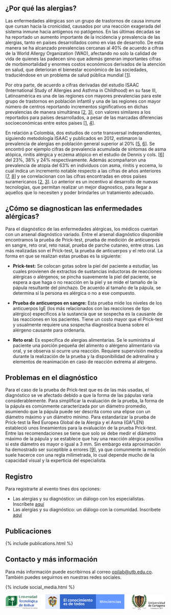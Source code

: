## ¿Por qué las alergias?

Las enfermedades alérgicas son un grupo de trastornos de causa inmune que cursan hacia la cronicidad, causados por una reacción exagerada del sistema inmune hacia antígenos no patógenos. En las últimas décadas se ha reportado un aumento importante  de la  incidencia y prevalencia de las alergias, tanto en países desarrollados como en vías de desarrollo. De esta manera se ha alcanzado prevalencias cercanas al 40% de acuerdo a cifras de la World Allergy Organization (WAO), afectando no solo la calidad de vida de quienes las padecen sino que además generan importantes cifras de morbimortalidad y enormes costos económicos derivados de la atención en salud, que deterioran el bienestar económico de las sociedades, traduciéndose en un problema de salud pública mundial [[1](https://www.worldallergy.org/UserFiles/file/WAO-White-Book-on-Allergy_web.pdf)].

Por otra parte, de acuerdo a cifras derivadas del estudio ISAAC (International Study of Allergies and Asthma in Childhood) en su fase III, Latinoamérica es una de las regiones con mayores prevalencias para este grupo de trastornos en población infantil y una de las regiones con mayor número de centros reportando incrementos significativos en dichas prevalencias de manera simultánea [[2](https://www.sciencedirect.com/science/article/abs/pii/S0301054612001097), [3](https://www.sciencedirect.com/science/article/abs/pii/S0140673606692830)], con valores similares a los reportados para países desarrollados, a pesar de las marcadas diferencias socioeconómicas entre estos países [[1](https://www.worldallergy.org/UserFiles/file/WAO-White-Book-on-Allergy_web.pdf), [4](https://www.sciencedirect.com/science/article/abs/pii/S0140673697073029)].

En relación a Colombia, dos estudios de corte transversal independientes, siguiendo metodología ISAAC y publicados en 2012, estimaron la prevalencia de alergias en población general superior al 20% [[5](https://www.sciencedirect.com/science/article/abs/pii/S0165587612000407), [6](https://link.springer.com/article/10.1186/1471-2466-12-17)]. Se encontró por ejemplo cifras de prevalencia acumulada de síntomas de asma atópica, rinitis alérgica y eczema atópico en el estudio de Dennis y cols. [[6](https://link.springer.com/article/10.1186/1471-2466-12-17)] del 23%, 38% y 24% respectivamente. Además acompañaron una prevalencia de atopía del 63% en individuos con asma, rinitis y eccema, lo cual indica un incremento notable respecto a las cifras de años anteriores [[7](https://pubmed.ncbi.nlm.nih.gov/1610029/), [8](https://www.sciencedirect.com/science/article/abs/pii/S1081120610612653)] y se correlacionan con las cifras encontradas en otros países suramericanos [[2](https://www.sciencedirect.com/science/article/abs/pii/S0301054612001097), [3](https://www.sciencedirect.com/science/article/abs/pii/S0140673606692830)]. Lo anterior es un incentivo al desarrollo de nuevas tecnologias, que permitan realizar un mejor diagnostico, para llegar a aquellos que lo necesiten y poder brindarles un tratamiento adecuado.

## ¿Cómo se diagnostican las enfermedades alérgicas? 

Para el diagnóstico de las enfermedades alérgicas, los médicos cuentan con un arsenal diagnóstico variado. Entre el arsenal diagnóstico disponible encontramos la prueba de Prick-test, prueba de medición de anticuerpos en sangre, reto oral, reto nasal, prueba de parche cutaneo, entre otras. Las más realizadas son el Prick-test, la prueba de anticuerpos y el reto oral. La forma en que se realizan estas pruebas es la siguiente:

- **Prick-test:** Se colocan gotas sobre la piel del paciente a estudiar, las cuales provienen de extractos de sustancias inductoras de reacciones alérgicas o alérgenos; se pincha suavemente la piel del paciente, se espera a que haga o no reacción en la piel y se mide el tamaño de la pápula resultante del pinchazo. De acuerdo al tamaño de la pápula, se determina si la persona es alérgica o no a ese compuesto.

- **Prueba de anticuerpos en sangre:** Esta prueba mide los niveles de los anticuerpos IgE  (los más relacionados con las reacciones de tipo alérgico) específicos a la sustancia que se sospecha es la causante de las reacciones en los pacientes. Tiene un costo mayor que el Prick-test y usualmente requiere una sospecha diagnostica buena sobre el alérgeno causante para ordenarla.

- **Reto oral:** Es específica de alergias alimentarias. Se le suministra al paciente una porción pequeña del alimento o alérgeno alimentario via oral, y se observa si ocurre una reacción. Requiere supervisión medica durante la realización de la prueba y la disponibilidad de adrenalina y elementos de reanimación en caso de reacción extrema al alérgeno.


## Problemas en el diagnóstico
Para el caso de la prueba de Prick-test que es de las más usadas, el diagnóstico se ve afectado debido a que la forma de las pápulas varía considerablemente. Para simplificar la evaluación de la prueba, la forma de la pápula es comúnmente caracterizada por un diámetro promedio, asumiendo que la pápula puede ser descrita como una elipse con un diámetro máximo y un diámetro mínimo. Para estandarizar la prueba de Prick-test la Red Europea Global de la Alergia y el Asma (GA²LEN) estableció unos lineamientos para la evaluación de la prueba Prick-test. Entre las recomendaciones se tiene que solo se debe medir el diámetro máximo de la pápula y se establece que hay una reacción alérgica positiva si este diámetro es mayor o igual a 3 mm. Sin embargo esta aproximación ha demostrado ser suceptible a errores [[9](https://www.narcis.nl/publication/RecordID/oai:repub.eur.nl:95054)], ya que comunmente la medicón suele hacerce con una regla milimetrada, lo cual depende mucho de la capacidad visual y la experticia del especialista.



## Registro
Para registrarte al evento tines dos opciones:
* Las alergias y su diagnóstico: un diálogo con los especialistas. Inscríbete [aquí](https://utb-edu.zoom.us/webinar/register/WN_8rFn9xxpSOqlOtmmhnXWaA)
* Las alergias y su diagnóstico: un diálogo con la comunidad. Inscríbete [aquí](https://utb-edu.zoom.us/webinar/register/WN_9MhpStZeTe-9hvSnEd5U2w)


## Publicaciones

{% include publications.html %}



## Contacto y más información

Para más información puede escribirnos al correo <opilab@utb.edu.co>. También puedes seguirnos en nuestras redes sociales.

{% include social_media.html %}

<img src="images/uni_min_logo.png" alt="Drawing" style="width: 500px;"/>
